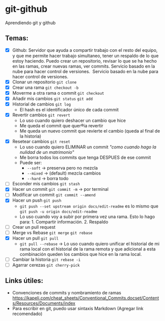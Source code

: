# git-github

Aprendiendo git y github

## Temas:

- [x] Github: Servidor que ayuda a compartir trabajo con el resto del equipo, y que me permite hacer trabajo simultaneo, tener un respaldo de lo que estoy haciendo. Puedo crear un repositorio, revisar lo que se ha hecho en las ramas, crear nuevas ramas, ver commits. Servicio basado en la nube para hacer control de versiones. 
      Servicio basado en la nube para hacer control de versiones.
- [x] Clonar un repositorio `git clone`
- [x] Crear una rama `git checkout -b`
- [x] Moverme a otra rama o commit `git checkout`
- [x] Añadir mis cambios `git status` `git add`
- [x] Historial de cambios `git log`
  - El hash es el identificador único de cada commit
- [x] Revertir cambios `git revert`
  - Lo uso cuando quiero deshacer un cambio que hice
  - Me queda el commit que quer®ia revertir
  - Me queda un nuevo commit que revierte el cambio (queda al final de la historia)
- [x] Resetear cambios `git reset`
  - Lo uso cuando quiero ELIMINAR un commit _"como cuando hago la nulidad de un matrimonio"_
  - Me borra todos los commits que tenga DESPUES de ese commit
  - Puede ser:
    - `--soft` -> preserva pero no mezcla
    - `--mixed` -> (default) mezcla cambios
    - `--hard` -> borra todo
- [ ] Esconder mis cambios `git stash`
- [x] Hacer un commit `git commit -m` -> por terminal
- [ ] Modificar un commit `git commit --amend`
- [x] Hacer un push `git push`
  - `git push --set upstream origin docs/edit-readme` es lo mismo que `git push -u origin docs/edit-readme`
  - Lo uso cuando voy a subir por primera vez una rama. Esto lo hago para: 1. Compartir información. 2. Respaldo
- [ ] Crear un pull request
- [ ] Merge vs Rebase `git merge` `git rebase`
- [x] Hacer un pull `git pull`
  - `git pull --rebase` -> Lo uso cuando quiero unificar el historial de mi rama local con el historial de la rama remota y que adicional a esta combinación queden los cambios que hice en la rama local.
- [ ] Cambiar la historia `git rebase -i`
- [ ] Agarrar cerezas `git cherry-pick`

## Links útiles:

- Convenciones de commits y nombramiento de ramas
  https://kapeli.com/cheat_sheets/Conventional_Commits.docset/Contents/Resources/Documents/index
- Para escribir en git, puedo usar sintaxis Markdown
  (Agregar link recomendado)